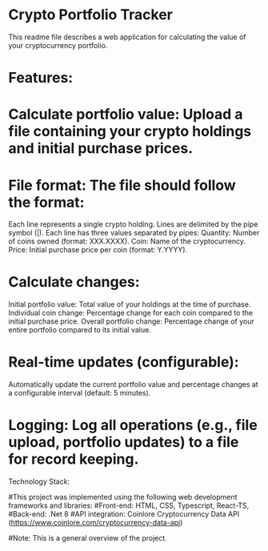 # Crypto Portfolio Tracker
This readme file describes a web application for calculating the value of your cryptocurrency portfolio.

# Features:

# Calculate portfolio value: Upload a file containing your crypto holdings and initial purchase prices.
# File format: The file should follow the format:
Each line represents a single crypto holding.
Lines are delimited by the pipe symbol (|).
Each line has three values separated by pipes:
Quantity: Number of coins owned (format: XXX.XXXX).
Coin: Name of the cryptocurrency.
Price: Initial purchase price per coin (format: Y.YYYY).
# Calculate changes:
Initial portfolio value: Total value of your holdings at the time of purchase.
Individual coin change: Percentage change for each coin compared to the initial purchase price.
Overall portfolio change: Percentage change of your entire portfolio compared to its initial value.
# Real-time updates (configurable):
Automatically update the current portfolio value and percentage changes at a configurable interval (default: 5 minutes).
# Logging: Log all operations (e.g., file upload, portfolio updates) to a file for record keeping.
Technology Stack:

#This project was implemented using the following web development frameworks and libraries:
#Front-end: HTML, CSS, Typescript, React-TS, 
#Back-end: .Net 8
#API integration: Coinlore Cryptocurrency Data API (https://www.coinlore.com/cryptocurrency-data-api)

#Note: This is a general overview of the project. 
